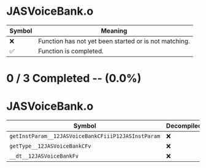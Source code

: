 # JASVoiceBank.o
| Symbol | Meaning 
| ------------- | ------------- 
| :x: | Function has not yet been started or is not matching. 
| :white_check_mark: | Function is completed. 


# 0 / 3 Completed -- (0.0%)
# JASVoiceBank.o
| Symbol | Decompiled? |
| ------------- | ------------- |
| `getInstParam__12JASVoiceBankCFiiiP12JASInstParam` | :x: |
| `getType__12JASVoiceBankCFv` | :x: |
| `__dt__12JASVoiceBankFv` | :x: |
